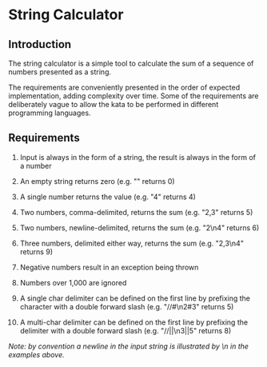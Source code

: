 # String Calculator

## Introduction
The string calculator is a simple tool to calculate the sum of a sequence of
numbers presented as a string.

The requirements are conveniently presented in the order of expected
implementation, adding complexity over time. Some of the requirements are
deliberately vague to allow the kata to be performed in different programming
languages.

## Requirements

1. Input is always in the form of a string, the result is always in the form of
a number

2. An empty string returns zero (e.g. "" returns 0)

3. A single number returns the value (e.g. "4" returns 4)

4. Two numbers, comma-delimited, returns the sum (e.g. "2,3" returns 5)

5. Two numbers, newline-delimited, returns the sum (e.g. "2\n4" returns 6)

6. Three numbers, delimited either way, returns the sum (e.g. "2,3\n4" returns 9)

7. Negative numbers result in an exception being thrown

8. Numbers over 1,000 are ignored

9. A single char delimiter can be defined on the first line by prefixing the
character with a double forward slash (e.g. "//#\n2#3" returns 5)

10. A multi-char delimiter can be defined on the first line by prefixing the
delimiter with a double forward slash (e.g. "//||\n3||5" returns 8)

_Note: by convention a newline in the input string is illustrated by \n in the
examples above._
